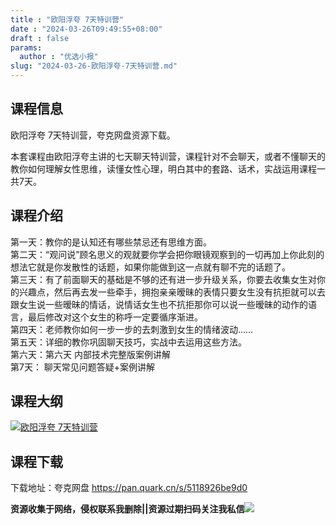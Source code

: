 ```yaml
---
title : "欧阳浮夸 7天特训营"
date : "2024-03-26T09:49:55+08:00"
draft : false
params:
  author : "优选小报"
slug: "2024-03-26-欧阳浮夸-7天特训营.md"
---
```


## 课程信息

欧阳浮夸 7天特训营，夸克网盘资源下载。

本套课程由欧阳浮夸主讲的七天聊天特训营，课程针对不会聊天，或者不懂聊天的教你如何理解女性思维，读懂女性心理，明白其中的套路、话术，实战运用课程一共7天。

## 课程介绍

第一天：教你的是认知还有哪些禁忌还有思维方面。  
第二天：“观问说”顾名思义的观就要你学会把你眼镜观察到的一切再加上你此刻的想法它就是你发散性的话题，如果你能做到这一点就有聊不完的话题了。  
第三天：有了前面聊天的基础是不够的还有进一步升级关系，你要去收集女生对你的兴趣点，然后再去发一些牵手，拥抱亲亲暧昧的表情只要女生没有抗拒就可以去跟女生说一些暧昧的情话，说情话女生也不抗拒那你可以说一些暧昧的动作的语言，最后修改对这个女生的称呼一定要循序渐进。  
第四天：老师教你如何一步一步的去刺激到女生的情绪波动……  
第五天：详细的教你巩固聊天技巧，实战中去运用这些方法。  
第六天：第六天 内部技术完整版案例讲解  
第7天： 聊天常见问题答疑+案例讲解

## 课程大纲

[![欧阳浮夸
7天特训营](//img7-1.zhekoulieshou.com/mmbiz_jpg/iaHBVewvSIbAOP5MwRmNQ8SEEaPPgBToctERE2nmicBht0gicOmSxia0icz8yJlRkZWYm0KKeMFF7E392SQlvJricQuQ/0)](//img7-1.zhekoulieshou.com/mmbiz_jpg/iaHBVewvSIbAOP5MwRmNQ8SEEaPPgBToctERE2nmicBht0gicOmSxia0icz8yJlRkZWYm0KKeMFF7E392SQlvJricQuQ/0)

## 课程下载

下载地址：夸克网盘 https://pan.quark.cn/s/5118926be9d0

**资源收集于网络，侵权联系我删除||资源过期扫码关注我私信**![](//img7-1.zhekoulieshou.com/mmbiz_jpg/iaHBVewvSIbAjcr9g6TlCXSfiaDqkbzuEzp207hVzPqT4YGQOAazQ1KNHCeACbia5Lzq4Ckwibe48iar1q7lgVP1o3w/640?wx_fmt=jpeg&from=appmsg)


